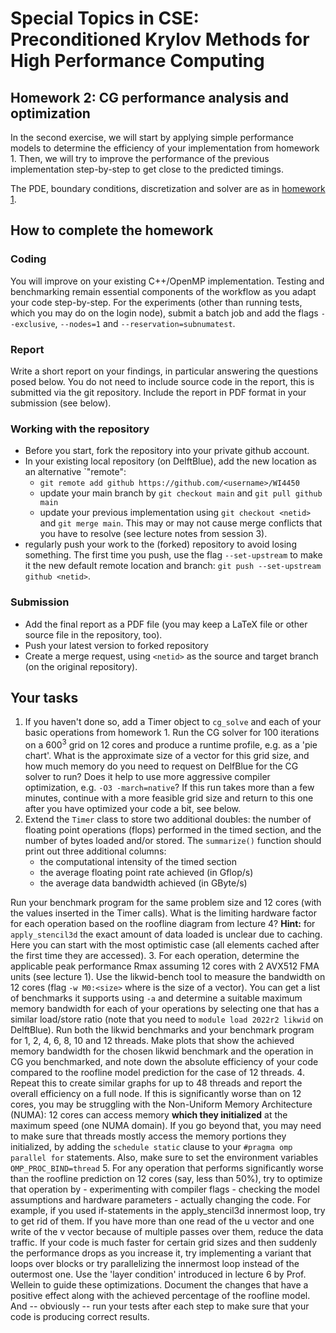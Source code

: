 # Special Topics in CSE: Preconditioned Krylov Methods for High Performance Computing

## Homework 2: CG performance analysis and optimization

In the second exercise, we will start by applying simple performance models to determine the
efficiency of your implementation from homework 1. Then, we will try to improve the performance
of the previous implementation step-by-step to get close to the predicted timings.

The PDE, boundary conditions, discretization and solver are as in [homework 1](https://gitlab.tudelft.nl/dhpc/sticse-hpc/homework1).

## How to complete the homework

### Coding

You will improve on your existing C++/OpenMP implementation. Testing and benchmarking remain
essential components of the workflow as you adapt your code step-by-step.
For the experiments (other than running tests, which you may do on the login node), submit
a batch job and add the flags ``--exclusive``, ``--nodes=1`` and ``--reservation=subnumatest``.

### Report

Write a short report on your findings, in particular answering the questions posed below.
You do not need to include source code in the report, this is submitted via the git repository.
Include the report in PDF format in your submission (see below).

### Working with the repository

- Before you start, fork the repository into your private github account.
- In your existing local repository (on DelftBlue), add the new location as an alternative `"remote":
    - ``git remote add github https://github.com/<username>/WI4450``
    - update your main branch by ``git checkout main`` and ``git pull github main``
    - update your previous implementation using ``git checkout <netid>`` and ``git merge main``.
      This may or may not cause merge conflicts that you have to resolve (see lecture notes from session 3).
- regularly push your work to the (forked) repository to avoid losing something. The first time you push,
  use the flag ``--set-upstream`` to make it the new default remote location and branch: ``git push --set-upstream github <netid>``.

### Submission

- Add the final report as a PDF file (you may keep a LaTeX file or other source file in the repository, too).
- Push your latest version to forked repository
- Create a merge request, using ``<netid>`` as the source and target branch (on the original repository).

## Your tasks

1. If you haven't done so, add a Timer object to ``cg_solve`` and each of your basic operations from homework 1. Run the CG solver for 100 iterations
on a $600^3$ grid on 12 cores and produce a runtime profile, e.g. as a 'pie chart'. What is the approximate size of a vector for this grid size,
and how much memory do you need to request on DelfBlue for the CG solver to run? Does it help to use more aggressive compiler optimization, e.g. ``-O3 -march=native``? If this run takes more than a few minutes, continue with a more feasible grid size and return to this one after you have
optimized your code a bit, see below.
2. Extend the ``Timer`` class to store two additional doubles: the number of floating point operations (flops) performed in the timed section,
and the number of bytes loaded and/or stored. The ``summarize()`` function should print out three additional columns:
    - the computational intensity of the timed section
    - the average floating point rate achieved (in Gflop/s)
    - the average data bandwidth achieved (in GByte/s)

Run your benchmark program for the same problem size and 12 cores (with the values inserted in the Timer calls).
What is the limiting hardware factor for each operation based on the roofline diagram from lecture 4? 
**Hint:** for ``apply_stencil3d`` the exact amount of data loaded is unclear due to caching. Here you can start with the most optimistic case (all elements cached after the first time they are accessed).
3. For each operation, determine the applicable peak performance Rmax assuming 12 cores with 2 AVX512 FMA units (see lecture 1). Use the likwid-bench tool to measure the bandwidth on 12 cores (flag ``-w M0:<size>`` where <size> is the size of a vector). You can get a list of benchmarks it supports using ``-a`` and determine a suitable maximum memory bandwidth for each of your operations by selecting one that has a similar load/store ratio (note that you need to ``module load 2022r2 likwid`` on DelftBlue). Run both the likwid benchmarks and your benchmark program for 1, 2, 4, 6, 8, 10 and 12 threads. Make plots that show
the achieved memory bandwidth for the chosen likwid benchmark and the operation in CG you benchmarked, and note down the absolute efficiency of your code compared to
the roofline model prediction for the case of 12 threads.
4.  Repeat this to create similar graphs for up to 48 threads and report the overall efficiency on a full node. If this is significantly worse than on 12 cores, you may be struggling with the Non-Uniform Memory Architecture (NUMA): 12 cores can access memory **which they  initialized** at the maximum speed (one NUMA domain).
If you go beyond that, you may need to make sure that threads mostly access the memory portions they initialized, by adding the ``schedule static`` clause to your ``#pragma omp parallel for`` statements. Also, make sure to set the environment variables ``OMP_PROC_BIND=thread``
5.  For any operation that performs significantly worse than the roofline prediction on 12 cores (say, less than 50%), try to optimize that operation by
        - experimenting with compiler flags
        - checking the model assumptions and hardware parameters
        - actually changing the code. For example, if you used if-statements in the apply_stencil3d innermost loop, try to get rid of them. If you have more than one read of the u vector and one write of the v vector because of multiple passes over them, reduce the data traffic. If your code is much faster for certain grid sizes and then suddenly the performance drops as you increase it, try implementing a variant that loops over blocks or try parallelizing the innermost loop instead of the outermost one. Use the 'layer condition' introduced in lecture 6 by Prof. Wellein to guide these optimizations. Document the changes that have a positive effect along with the achieved percentage of the roofline model. And -- obviously -- run your tests after each step to make sure that your code is producing correct results.
